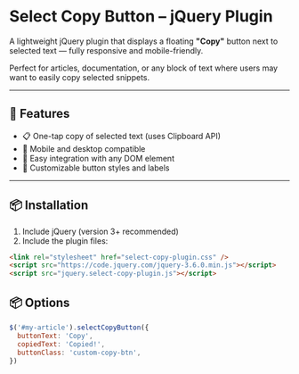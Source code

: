 # Select Copy Button – jQuery Plugin

A lightweight jQuery plugin that displays a floating **"Copy"** button next to selected text — fully responsive and mobile-friendly.

Perfect for articles, documentation, or any block of text where users may want to easily copy selected snippets.

---

## 🚀 Features

- 📋 One-tap copy of selected text (uses Clipboard API)
- 📱 Mobile and desktop compatible
- 🧩 Easy integration with any DOM element
- 🎨 Customizable button styles and labels

---

## 📦 Installation

1. Include jQuery (version 3+ recommended)
2. Include the plugin files:

```html
<link rel="stylesheet" href="select-copy-plugin.css" />
<script src="https://code.jquery.com/jquery-3.6.0.min.js"></script>
<script src="jquery.select-copy-plugin.js"></script>
```

## 📦 Options

```js
$('#my-article').selectCopyButton({
  buttonText: 'Copy',
  copiedText: 'Copied!',
  buttonClass: 'custom-copy-btn',
})
```
